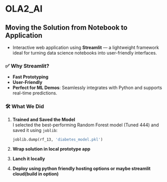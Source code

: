 # OLA2_AI

## Moving the Solution from Notebook to Application

- Interactive web application using **Streamlit** — a lightweight framework ideal for turning data science notebooks into user-friendly interfaces.

### ✅ Why Streamlit?

- **Fast Prototyping**
- **User-Friendly**
- **Perfect for ML Demos**: Seamlessly integrates with Python and supports real-time predictions.

### 🛠️ What We Did

1. **Trained and Saved the Model**  
   I selected the best-performing Random Forest model (Tuned 444) and saved it using `joblib`:

   ```python
   joblib.dump(rf_13, 'diabetes_model.pkl')

2. **Wrap solution in local prototype app**

3. **Lanch it locally**

4. **Deploy using python friendly hosting options or maybe streamlit cloud(build in option)**